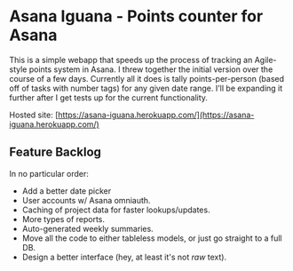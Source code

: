 # Asana Iguana - Points counter for Asana
This is a simple webapp that speeds up the process of tracking an Agile-style points system in Asana. I threw together the initial version over the course of a few days. Currently all it does is tally points-per-person (based off of tasks with number tags) for any given date range. I'll be expanding it further after I get tests up for the current functionality.

Hosted site: [https://asana-iguana.herokuapp.com/](https://asana-iguana.herokuapp.com/)

## Feature Backlog
In no particular order:

- Add a better date picker
- User accounts w/ Asana omniauth.
- Caching of project data for faster lookups/updates.
- More types of reports.
- Auto-generated weekly summaries.
- Move all the code to either tableless models, or just go straight to a full DB.
- Design a better interface (hey, at least it's not *raw* text).
